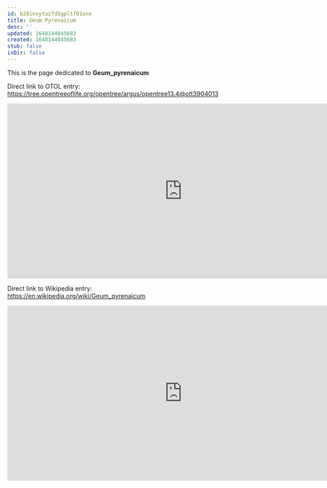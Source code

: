 ```yaml
---
id: b28insytuz7d5gpltf01one
title: Geum Pyrenaicum
desc: ''
updated: 1648144045683
created: 1648144045683
stub: false
isDir: false
---
```

This is the page dedicated to **Geum_pyrenaicum**


Direct link to OTOL entry: https://tree.opentreeoflife.org/opentree/argus/opentree13.4@ott3904013



<html>
    <body>
    <iframe src="https://tree.opentreeoflife.org/opentree/argus/opentree13.4@ott3904013"
    width="800" height="400" frameborder="0" allowfullscreen> </iframe>
    </body>
</html>
    


Direct link to Wikipedia entry: https://en.wikipedia.org/wiki/Geum_pyrenaicum



<html>
    <body>
    <iframe src="https://en.wikipedia.org/wiki/Geum_pyrenaicum"
    width="800" height="400" frameborder="0" allowfullscreen> </iframe>
    </body>
</html>
    

